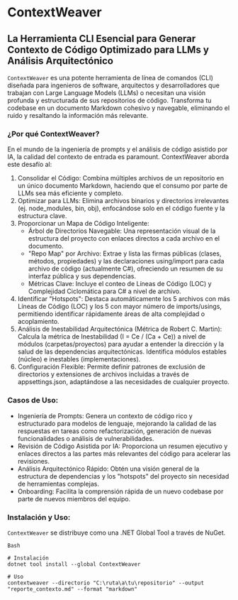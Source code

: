# ContextWeaver
## La Herramienta CLI Esencial para Generar Contexto de Código Optimizado para LLMs y Análisis Arquitectónico

`ContextWeaver` es una potente herramienta de línea de comandos (CLI) diseñada para ingenieros de software, arquitectos y desarrolladores que trabajan con Large Language Models (LLMs) o necesitan una visión profunda y estructurada de sus repositorios de código. Transforma tu codebase en un documento Markdown cohesivo y navegable, eliminando el ruido y resaltando la información más relevante.

### ¿Por qué ContextWeaver?

En el mundo de la ingeniería de prompts y el análisis de código asistido por IA, la calidad del contexto de entrada es paramount. ContextWeaver aborda este desafío al:
1. Consolidar el Código: Combina múltiples archivos de un repositorio en un único documento Markdown, haciendo que el consumo por parte de LLMs sea más eficiente y completo.
2. Optimizar para LLMs: Elimina archivos binarios y directorios irrelevantes (ej. node_modules, bin, obj), enfocándose solo en el código fuente y la estructura clave.
3. Proporcionar un Mapa de Código Inteligente:
   - Árbol de Directorios Navegable: Una representación visual de la estructura del proyecto con enlaces directos a cada archivo en el documento.
   - "Repo Map" por Archivo: Extrae y lista las firmas públicas (clases, métodos, propiedades) y las declaraciones using/import para cada archivo de código (actualmente C#), ofreciendo un resumen de su interfaz pública y sus dependencias.
   - Métricas Clave: Incluye el conteo de Líneas de Código (LOC) y Complejidad Ciclomática para C# a nivel de archivo.
4. Identificar "Hotspots": Destaca automáticamente los 5 archivos con más Líneas de Código (LOC) y los 5 con mayor número de imports/usings, permitiendo identificar rápidamente áreas de alta complejidad o acoplamiento.
5. Análisis de Inestabilidad Arquitectónica (Métrica de Robert C. Martin): Calcula la métrica de Inestabilidad (I = Ce / (Ca + Ce)) a nivel de módulos (carpetas/proyectos) para ayudar a entender la dirección y la salud de las dependencias arquitectónicas. Identifica módulos estables (núcleo) e inestables (implementaciones).
6. Configuración Flexible: Permite definir patrones de exclusión de directorios y extensiones de archivos incluidas a través de appsettings.json, adaptándose a las necesidades de cualquier proyecto.

### Casos de Uso:
- Ingeniería de Prompts: Genera un contexto de código rico y estructurado para modelos de lenguaje, mejorando la calidad de las respuestas en tareas como refactorización, generación de nuevas funcionalidades o análisis de vulnerabilidades.
- Revisión de Código Asistida por IA: Proporciona un resumen ejecutivo y enlaces directos a las partes más relevantes del código para acelerar las revisiones.
- Análisis Arquitectónico Rápido: Obtén una visión general de la estructura de dependencias y los "hotspots" del proyecto sin necesidad de herramientas complejas.
- Onboarding: Facilita la comprensión rápida de un nuevo codebase por parte de nuevos miembros del equipo.

### Instalación y Uso:
`ContextWeaver` se distribuye como una .NET Global Tool a través de NuGet.

```
Bash

# Instalación
dotnet tool install --global ContextWeaver

# Uso
contextweaver --directorio "C:\ruta\a\tu\repositorio" --output "reporte_contexto.md" --format "markdown"
```
